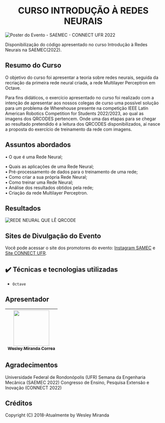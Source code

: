 <h1 align="center"> CURSO INTRODUÇÃO À REDES NEURAIS </h1>

![Poster do Evento  - SAEMEC - CONNECT UFR 2022](https://github.com/wesleymiranda/SAEMEC-Mini-Curso-Introducao-a-Redes-Neurais/blob/main/img/Poster.jpeg)  

Disponibilização do código apresentado no curso Introdução à Redes Neurais na SAEMEC(2022). 

## Resumo do Curso

O objetivo do curso foi apresentar a teoria sobre redes neurais,  seguida da recriação da primeira rede neural criada, a rede Multilayer Perceptron em Octave.

Para fins didáticos, o exercício apresentado no curso foi realizado com a intenção de apresentar aos nossos colegas de curso uma possível solução para um problema de Wherehouse presente na competição IEEE Latin American Robotics Competition for Students 2022/2023, ao qual as imagens dos QRCODES pertencem. Onde uma das etapas para se chegar ao resultado pretendido é a leitura dos QRCODES disponibilizados, aí nasce a proposta do exercício de treinamento da rede com imagens.

## Assuntos abordados

• O que é uma Rede Neural;

• Quais as aplicações de uma Rede Neural;  
• Pré-processamento de dados para o treinamento de uma rede;  
• Como criar a sua própria Rede Neural;  
• Como treinar uma Rede Neural;  
• Análise dos resultados obtidos pela rede;  
• Criação da rede Multilayer Perceptron.  

## Resultados

![REDE NEURAL QUE LÊ QRCODE](https://github.com/wesleymiranda/SAEMEC-Mini-Curso-Introducao-a-Redes-Neurais/blob/main/img/Resultado.png)  

## Sites de Divulgação do Evento

Você pode acessar o site dos promotores do evento: [Instagram SAMEC](https://www.instagram.com/saemec_ufr/) e [Site CONNECT UFR](https://indico.ufr.edu.br/event/7/timetable/).

## ✔️ Técnicas e tecnologias utilizadas

- ``Octave``

## Apresentador

| [<img src="https://avatars.githubusercontent.com/wesleymiranda" width=115><br><sub>Wesley Miranda Correa</sub>](https://github.com/wesleymiranda) |  
| :---: |

## Agradecimentos

Universidade Federal de Rondonópolis (UFR)
Semana da Engenharia Mecânica (SAEMEC 2022)
Congresso de Ensino, Pesquisa Extensão e Inovação (CONNECT  2022)

## Créditos  
Copyright (C) 2018-Atualmente by Wesley Miranda